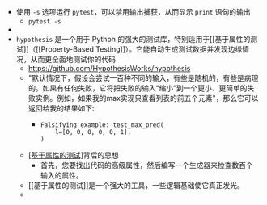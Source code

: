 - 使用 `-s` 选项运行 `pytest`，可以禁用输出捕获，从而显示 `print` 语句的输出
	- `pytest -s`
-
- `hypothesis` 是一个用于 Python 的强大的测试库，特别适用于[[基于属性的测试]]（[[Property-Based Testing]]）。它能自动生成测试数据并发现边缘情况，从而更全面地测试你的代码
	- https://github.com/HypothesisWorks/hypothesis
	- "默认情况下，假设会尝试一百种不同的输入，有些是随机的，有些是病理的。如果有任何失败，它将把失败的输入“缩小”到一个更小、更简单的失败实例。例如，如果我的max实现只查看列表的前五个元素"，那么它可以返回给我的结果如下:
		- ```
		  Falsifying example: test_max_pred(
		      l=[0, 0, 0, 0, 0, 1],
		  )
		  ```
	- [[基于属性的测试]](PBT)背后的思想
		- 首先，您要找出代码的高级属性，然后编写一个生成器来检查数百个输入的属性。
	- [[基于属性的测试]]是一个强大的工具，一些逻辑基础使它真正发光。
	-